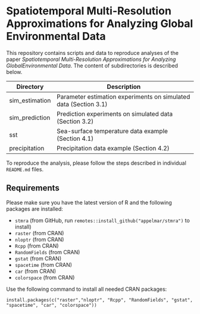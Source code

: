 # Spatiotemporal Multi-Resolution Approximations for Analyzing Global Environmental Data

This repository contains scripts and data to reproduce analyses of the paper _Spatiotemporal Multi-Resolution Approximations for Analyzing GlobalEnvironmental Data_.
The content of subdirectories is described below.

| Directory     | Description          
| ------------- | --------------------------------------- | 
| sim_estimation     | Parameter estimation experiments on simulated data (Section 3.1) | 
| sim_prediction     | Prediction experiments on simulated data (Section 3.2) | 
| sst                | Sea-surface temperature data example (Section 4.1) | 
| precipitation      | Precipitation data example (Section 4.2) | 

To reproduce the analysis, please follow the steps described in individual `README.md` files.


## Requirements

Please make sure you have the latest version of R and the following packages are installed:

* `stmra` (from GitHub, run `remotes::install_github("appelmar/stmra")` to install)
* `raster` (from CRAN)
* `nloptr` (from CRAN)
* `Rcpp` (from CRAN)
* `RandomFields` (from CRAN)
* `gstat` (from CRAN)
* `spacetime` (from CRAN)
* `car` (from CRAN)
* `colorspace` (from CRAN)

Use the following command to install all needed CRAN packages:

```
install.packages(c("raster","nloptr", "Rcpp", "RandomFields", "gstat", "spacetime", "car", "colorspace"))
```
